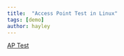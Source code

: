 ```yaml
---
title:  "Access Point Test in Linux"
tags: [demo]
author: hayley
---
```


[AP Test](https://www.learningpenguin.net/2018/01/30/install-realtek-rtl8812au-wifi-driver-linux/)
